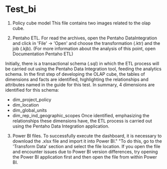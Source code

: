 # Test_bi
1. Policy cube model
This file contains two images related to the olap cube.

2. Pentaho ETL.
For read the archives, open the Pentaho DataIntegration and click in 'File' -> 'Open' and choose the transformation (.ktr) and the job (.kjb).
(For more information about the analysis of this point, open Documentation Pentaho ETL)

Initially, there is a transactional schema (.sql) in which the ETL process will be carried out using the Pentaho Data Integration tool, feeding the analytics schema. In the first step of developing the OLAP cube, the tables of dimensions and facts are identified, highlighting the relationships and attributes named in the guide for this test.
In summary, 4 dimensions are identified for this schema:
- dim_project_policy
- dim_location
- dim_global_units
- dim_rep_ind_geographic_scopes
Once identified, emphasizing the relationships these dimensions have, the ETL process is carried out using the Pentaho Data Integration application.

3. Power BI files.
To successfully execute the dashboard, it is necessary to download the .xlsx file and import it into Power BI."
"To do this, go to the 'Transform Data' section and select the file location.
If you open the file and encounter issues due to Power BI version differences, try opening the Power BI application first and then open the file from within Power BI.

